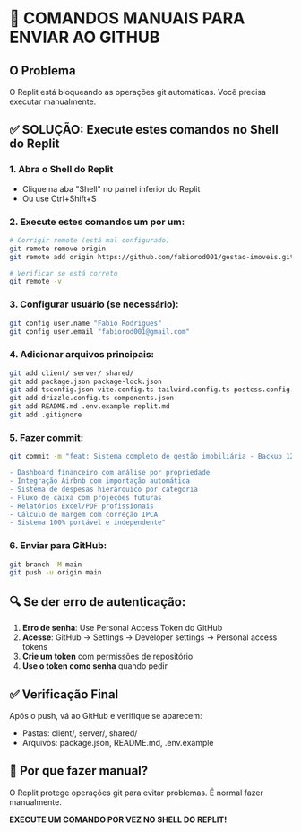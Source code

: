 # 🚨 COMANDOS MANUAIS PARA ENVIAR AO GITHUB

## O Problema
O Replit está bloqueando as operações git automáticas. Você precisa executar manualmente.

## ✅ SOLUÇÃO: Execute estes comandos no Shell do Replit

### 1. Abra o Shell do Replit
- Clique na aba "Shell" no painel inferior do Replit
- Ou use Ctrl+Shift+S

### 2. Execute estes comandos um por um:

```bash
# Corrigir remote (está mal configurado)
git remote remove origin
git remote add origin https://github.com/fabiorod001/gestao-imoveis.git

# Verificar se está correto
git remote -v
```

### 3. Configurar usuário (se necessário):
```bash
git config user.name "Fabio Rodrigues"
git config user.email "fabiorod001@gmail.com"
```

### 4. Adicionar arquivos principais:
```bash
git add client/ server/ shared/
git add package.json package-lock.json
git add tsconfig.json vite.config.ts tailwind.config.ts postcss.config.js
git add drizzle.config.ts components.json
git add README.md .env.example replit.md
git add .gitignore
```

### 5. Fazer commit:
```bash
git commit -m "feat: Sistema completo de gestão imobiliária - Backup 12

- Dashboard financeiro com análise por propriedade
- Integração Airbnb com importação automática  
- Sistema de despesas hierárquico por categoria
- Fluxo de caixa com projeções futuras
- Relatórios Excel/PDF profissionais
- Cálculo de margem com correção IPCA
- Sistema 100% portável e independente"
```

### 6. Enviar para GitHub:
```bash
git branch -M main
git push -u origin main
```

## 🔍 Se der erro de autenticação:

1. **Erro de senha**: Use Personal Access Token do GitHub
2. **Acesse**: GitHub → Settings → Developer settings → Personal access tokens
3. **Crie um token** com permissões de repositório
4. **Use o token como senha** quando pedir

## ✅ Verificação Final

Após o push, vá ao GitHub e verifique se aparecem:
- Pastas: client/, server/, shared/
- Arquivos: package.json, README.md, .env.example

## 🎯 Por que fazer manual?

O Replit protege operações git para evitar problemas. É normal fazer manualmente.

**EXECUTE UM COMANDO POR VEZ NO SHELL DO REPLIT!**